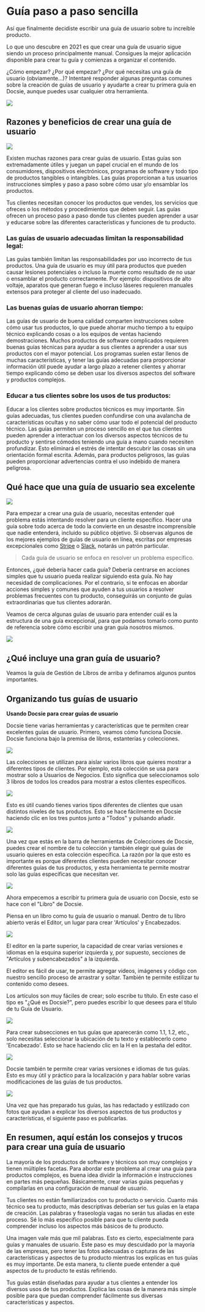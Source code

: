 # Guía paso a paso sencilla

Así que finalmente decidiste escribir una guía de usuario sobre tu increíble producto.

Lo que uno descubre en 2021 es que crear una guía de usuario sigue siendo un proceso principalmente manual. Consigues la mejor aplicación disponible para crear tu guía y comienzas a organizar el contenido.

¿Cómo empezar? ¿Por qué empezar? ¿Por qué necesitas una guía de usuario (obviamente...)? Intentaré responder algunas preguntas comunes sobre la creación de guías de usuario y ayudarte a crear tu primera guía en Docsie, aunque puedes usar cualquier otra herramienta.

![](https://cdn.docsie.io/workspace_tovPs7rKnzB4cmaiR/doc_ULxUK3nJlSUujhpeo/file_lqOAjT8rVqHqh8oj8/boo_occBcYZBFuyefSBLr/4291e8d4-6bd3-9c95-761d-7a53b35c66711_(1).png)

## Razones y beneficios de crear una guía de usuario

![](https://cdn.docsie.io/workspace_tovPs7rKnzB4cmaiR/doc_ULxUK3nJlSUujhpeo/file_iZzj1WY3nNoP7oCen/boo_occBcYZBFuyefSBLr/61ddfa77-6229-1511-c6b1-c77b1d40b8069.png)

Existen muchas razones para crear guías de usuario. Estas guías son extremadamente útiles y juegan un papel crucial en el mundo de los consumidores, dispositivos electrónicos, programas de software y todo tipo de productos tangibles o intangibles. Las guías proporcionan a tus usuarios instrucciones simples y paso a paso sobre cómo usar y/o ensamblar los productos.

Tus clientes necesitan conocer los productos que vendes, los servicios que ofreces o los métodos y procedimientos que deben seguir. Las guías ofrecen un proceso paso a paso donde tus clientes pueden aprender a usar y educarse sobre las diferentes características y funciones de tu producto.

### Las guías de usuario adecuadas limitan la responsabilidad legal:

Las guías también limitan las responsabilidades por uso incorrecto de tus productos. Una guía de usuario es muy útil para productos que pueden causar lesiones potenciales o incluso la muerte como resultado de no usar o ensamblar el producto correctamente. Por ejemplo: dispositivos de alto voltaje, aparatos que generan fuego e incluso láseres requieren manuales extensos para proteger al cliente del uso inadecuado.

### Las buenas guías de usuario ahorran tiempo:

Las guías de usuario de buena calidad comparten instrucciones sobre cómo usar tus productos, lo que puede ahorrar mucho tiempo a tu equipo técnico explicando cosas o a los equipos de ventas haciendo demostraciones. Muchos productos de software complicados requieren buenas guías técnicas para ayudar a sus clientes a aprender a usar sus productos con el mayor potencial. Los programas suelen estar llenos de muchas características, y tener las guías adecuadas para proporcionar información útil puede ayudar a largo plazo a retener clientes y ahorrar tiempo explicando cómo se deben usar los diversos aspectos del software y productos complejos.

### Educar a tus clientes sobre los usos de tus productos:

Educar a los clientes sobre productos técnicos es muy importante. Sin guías adecuadas, tus clientes pueden confundirse con una avalancha de características ocultas y no saber cómo usar todo el potencial del producto técnico. Las guías permiten un proceso sencillo en el que tus clientes pueden aprender a interactuar con los diversos aspectos técnicos de tu producto y sentirse cómodos teniendo una guía a mano cuando necesiten profundizar. Esto eliminará el estrés de intentar descubrir las cosas sin una orientación formal escrita. Además, para productos peligrosos, las guías pueden proporcionar advertencias contra el uso indebido de manera peligrosa.

## Qué hace que una guía de usuario sea excelente

![](https://cdn.docsie.io/workspace_tovPs7rKnzB4cmaiR/doc_ULxUK3nJlSUujhpeo/file_jripxf4mYymO4f3xy/boo_occBcYZBFuyefSBLr/fe45270c-c55d-dab5-f45c-363cc455ecb821.png)

Para empezar a crear una guía de usuario, necesitas entender qué problema estás intentando resolver para un cliente específico. Hacer una guía sobre todo acerca de todo la convierte en un desastre incomprensible que nadie entenderá, incluido su público objetivo. Si observas algunos de los mejores ejemplos de guías de usuario en línea, escritas por empresas excepcionales como [Stripe](https://stripe.com/docs/payments?payments=popular) o [Slack](https://slack.com/intl/en-ca/help/categories/200111606-Using-Slack), notarás un patrón particular.

> Cada guía de usuario se enfoca en resolver un problema específico.

Entonces, ¿qué debería hacer cada guía? Debería centrarse en acciones simples que tu usuario pueda realizar siguiendo esta guía. No hay necesidad de complicaciones. Por el contrario, si te enfocas en abordar acciones simples y comunes que ayuden a tus usuarios a resolver problemas frecuentes con tu producto, conseguirás un conjunto de guías extraordinarias que tus clientes adorarán.

Veamos de cerca algunas guías de usuario para entender cuál es la estructura de una guía excepcional, para que podamos tomarlo como punto de referencia sobre cómo escribir una gran guía nosotros mismos.

![](https://cdn.docsie.io/workspace_tovPs7rKnzB4cmaiR/doc_ULxUK3nJlSUujhpeo/file_R5PJ3qo7jkogbCKR3/boo_occBcYZBFuyefSBLr/ce19c948-7756-658f-003e-05a17c916e7cimage.png)

## ¿Qué incluye una gran guía de usuario?

Veamos la guía de Gestión de Libros de arriba y definamos algunos puntos importantes.

## Organizando tus guías de usuario

**Usando Docsie para crear guías de usuario**

Docsie tiene varias herramientas y características que te permiten crear excelentes guías de usuario. Primero, veamos cómo funciona Docsie. Docsie funciona bajo la premisa de libros, estanterías y colecciones.

![](https://cdn.docsie.io/workspace_tovPs7rKnzB4cmaiR/doc_ULxUK3nJlSUujhpeo/file_8ASkXMSmGFUkhL3h8/boo_occBcYZBFuyefSBLr/e263c093-0b3e-b83b-bd9a-38f6cc305cb21.png)

Las colecciones se utilizan para aislar varios libros que quieres mostrar a diferentes tipos de clientes. Por ejemplo, esta colección se usa para mostrar solo a Usuarios de Negocios. Esto significa que seleccionamos solo 3 libros de todos los creados para mostrar a estos clientes específicos.

![](https://cdn.docsie.io/workspace_tovPs7rKnzB4cmaiR/doc_ULxUK3nJlSUujhpeo/file_4hX2usZ2Cfu8kxDGT/boo_occBcYZBFuyefSBLr/b69ec337-f114-7421-8222-ba3bf6c336e12.png)

Esto es útil cuando tienes varios tipos diferentes de clientes que usan distintos niveles de tus productos. Esto se hace fácilmente en Docsie haciendo clic en los tres puntos junto a "Todos" y pulsando añadir.

![](https://cdn.docsie.io/workspace_tovPs7rKnzB4cmaiR/doc_ULxUK3nJlSUujhpeo/file_YGY3TUq04j0YUkBjB/boo_occBcYZBFuyefSBLr/c155b6fa-ad22-b5ca-1e6e-3df6b2293e7c3.png)

Una vez que estás en la barra de herramientas de Colecciones de Docsie, puedes crear el nombre de tu colección y también elegir qué guías de usuario quieres en esta colección específica. La razón por la que esto es importante es porque diferentes clientes pueden necesitar conocer diferentes guías de tus productos, y esta herramienta te permite mostrar solo las guías específicas que necesitan ver.

![](https://cdn.docsie.io/workspace_tovPs7rKnzB4cmaiR/doc_ULxUK3nJlSUujhpeo/file_4ez4W22Q45oCMqyi6/boo_occBcYZBFuyefSBLr/dfc1562f-cbad-ea86-a55a-cc371063c2634.png)

Ahora empecemos a escribir tu primera guía de usuario con Docsie, esto se hace con el "Libro" de Docsie.

Piensa en un libro como tu guía de usuario o manual. Dentro de tu libro abierto verás el Editor, un lugar para crear 'Artículos' y Encabezados.

![](https://cdn.docsie.io/workspace_tovPs7rKnzB4cmaiR/doc_ULxUK3nJlSUujhpeo/file_6H3Y1e38RtMPPxwXp/boo_occBcYZBFuyefSBLr/ec59b894-5433-d849-0493-cd836dbe797a5.png)

El editor en la parte superior, la capacidad de crear varias versiones e idiomas en la esquina superior izquierda y, por supuesto, secciones de "Artículos y subencabezados" a la izquierda.

El editor es fácil de usar, te permite agregar videos, imágenes y código con nuestro sencillo proceso de arrastrar y soltar. También te permite estilizar tu contenido como desees.

Los artículos son muy fáciles de crear; solo escribe tu título. En este caso el tipo es "¿Qué es Docsie?", pero puedes escribir lo que desees para el título de tu Guía de Usuario.

![](https://cdn.docsie.io/workspace_tovPs7rKnzB4cmaiR/doc_ULxUK3nJlSUujhpeo/file_w2Fo0BuxXtGjFQuzx/boo_occBcYZBFuyefSBLr/42e5df8b-db8e-ec6a-6a70-dc0420c427376.png)

Para crear subsecciones en tus guías que aparecerán como 1.1, 1.2, etc., solo necesitas seleccionar la ubicación de tu texto y establecerlo como 'Encabezado'. Esto se hace haciendo clic en la H en la pestaña del editor.

![](https://cdn.docsie.io/workspace_tovPs7rKnzB4cmaiR/doc_ULxUK3nJlSUujhpeo/file_OCwuils7ezubiAv8a/boo_occBcYZBFuyefSBLr/1dd88460-f856-79c7-96a9-e43c31fd5f217.png)

Docsie también te permite crear varias versiones e idiomas de tus guías. Esto es muy útil y práctico para la localización y para hablar sobre varias modificaciones de las guías de tus productos.

![](https://cdn.docsie.io/workspace_tovPs7rKnzB4cmaiR/doc_ULxUK3nJlSUujhpeo/file_vJFG764JBiJeDM4fU/boo_occBcYZBFuyefSBLr/a160f3ac-da2e-37bc-7133-a0172707c2828.png)

Una vez que has preparado tus guías, las has redactado y estilizado con fotos que ayudan a explicar los diversos aspectos de tus productos y características, el siguiente paso es publicarlas.

## En resumen, aquí están los consejos y trucos para crear una guía de usuario

La mayoría de los productos de software y técnicos son muy complejos y tienen múltiples facetas. Para abordar este problema al crear una guía para productos complejos, es buena idea dividir la información e instrucciones en partes más pequeñas. Básicamente, crear varias guías pequeñas y compilarlas en una configuración de manual de usuario.

Tus clientes no están familiarizados con tu producto o servicio. Cuanto más técnico sea tu producto, más descriptivas deberían ser tus guías en la etapa de creación. Las palabras y fraseología vagas no serán tus aliadas en este proceso. Sé lo más específico posible para que tu cliente pueda comprender incluso los aspectos más básicos de tu producto.

Una imagen vale más que mil palabras. Esto es cierto, especialmente para guías y manuales de usuario. Este paso es muy descuidado por la mayoría de las empresas, pero tener las fotos adecuadas o capturas de las características y aspectos de tu producto mientras los explicas en tus guías es muy importante. De esta manera, tu cliente puede entender a qué aspectos de tu producto te estás refiriendo.

Tus guías están diseñadas para ayudar a tus clientes a entender los diversos usos de tus productos. Explica las cosas de la manera más simple posible para que puedan comprender fácilmente sus diversas características y aspectos.